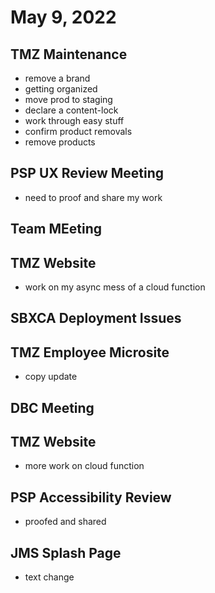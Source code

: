 # May 9, 2022

## TMZ Maintenance
- remove a brand
- getting organized
- move prod to staging
- declare a content-lock
- work through easy stuff
- confirm product removals
- remove products

## PSP UX Review Meeting
- need to proof and share my work

## Team MEeting

## TMZ Website
- work on my async mess of a cloud function

## SBXCA Deployment Issues

## TMZ Employee Microsite
- copy update

## DBC Meeting

## TMZ Website
- more work on cloud function

## PSP Accessibility Review
- proofed and shared

## JMS Splash Page
- text change
